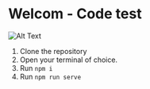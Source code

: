 # Welcom - Code test

![Alt Text](https://media.giphy.com/media/IwAZ6dvvvaTtdI8SD5/giphy.gif)

1. Clone the repository
2. Open your terminal of choice.
3. Run ```npm i``` 
4. Run ```npm run serve``` 
